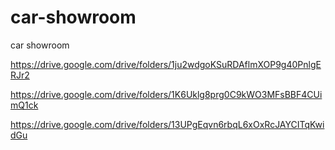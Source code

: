 # car-showroom
car showroom

https://drive.google.com/drive/folders/1ju2wdgoKSuRDAflmXOP9g40PnlgERJr2

https://drive.google.com/drive/folders/1K6Uklg8prg0C9kWO3MFsBBF4CUimQ1ck

https://drive.google.com/drive/folders/13UPgEqvn6rbqL6xOxRcJAYCITqKwidGu
